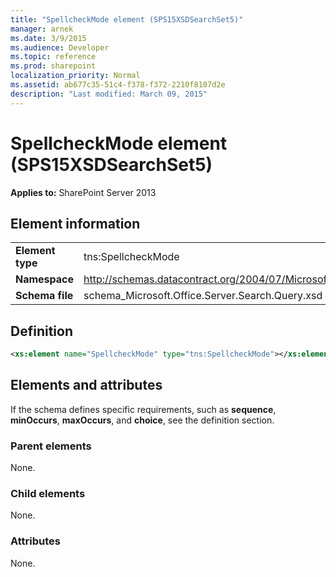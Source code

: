 ```yaml
---
title: "SpellcheckMode element (SPS15XSDSearchSet5)"
manager: arnek
ms.date: 3/9/2015
ms.audience: Developer
ms.topic: reference
ms.prod: sharepoint
localization_priority: Normal
ms.assetid: ab677c35-51c4-f378-f372-2210f8107d2e
description: "Last modified: March 09, 2015"
---
```


# SpellcheckMode element (SPS15XSDSearchSet5)

**Applies to:** SharePoint Server 2013
  
## Element information

|||
|:-----|:-----|
|**Element type** <br/> |tns:SpellcheckMode  <br/> |
|**Namespace** <br/> |http://schemas.datacontract.org/2004/07/Microsoft.Office.Server.Search.Query  <br/> |
|**Schema file** <br/> |schema_Microsoft.Office.Server.Search.Query.xsd  <br/> |
   
## Definition

```XML
<xs:element name="SpellcheckMode" type="tns:SpellcheckMode"></xs:element>

```

## Elements and attributes

If the schema defines specific requirements, such as **sequence**, **minOccurs**, **maxOccurs**, and **choice**, see the definition section. 
  
### Parent elements

None.
  
### Child elements

None.
  
### Attributes

None.
  

